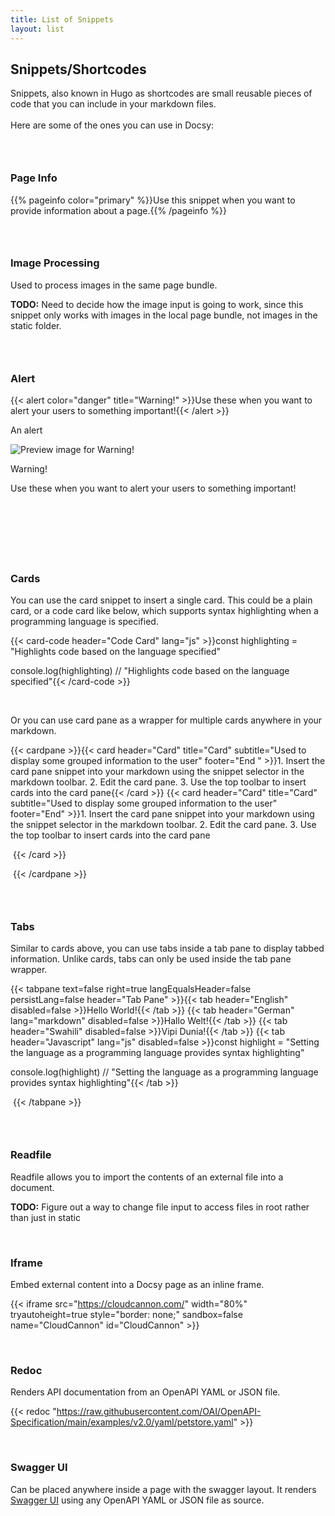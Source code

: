 ```yaml
---
title: List of Snippets
layout: list
---
```

## Snippets/Shortcodes

Snippets, also known in Hugo as shortcodes are small reusable pieces of code that you can include in your markdown files.<br><br>Here are some of the ones you can use in Docsy:

### &nbsp;

### Page Info
{{% pageinfo color="primary" %}}Use this snippet when you want to provide information about a page.{{% /pageinfo %}}

### &nbsp;

### Image Processing

Used to process images in the same page bundle.

**TODO:** Need to decide how the image input is going to work, since this snippet only works with images in the local page bundle, not images in the static folder.

### &nbsp;

### Alert

{{< alert color="danger" title="Warning!" >}}Use these when you want to alert your users to something important!{{< /alert >}}

<div class="c-card c-card--clickable c-card--preview-top"><div class="c-card__preview loaded--complete loaded"><p class="u-hide-when-loaded">An alert</p><img src="https://app.cloudcannon.com/api/v0/sites/37cc6a50-e78a-40a4-ab6b-bafd1d99e9b1/files/static%2Fpreview-images%2Falert.png/resized?width=592&amp;height=320&amp;cc-interface=DEVELOPER" loading="lazy" alt="Preview image for Warning!" /></div><div class="c-card__content"><div class="c-card__heading"><div class="c-card__icon "><cc-icon name="mdi:warning" class="u-hide-when-loaded"></cc-icon></div><div class="c-card__heading-content"><p class="c-card__text ">Warning!</p><p class="c-card__subtext">Use these when you want to alert your users to something important!</p></div></div></div></div>

<img src="data:image/gif;base64,R0lGODlhAQABAPABAP///wAAACH5BAEKAAAALAAAAAABAAEAAAICRAEAOw==" title="Click and drag to move" role="presentation" draggable="true" width="15" height="15" />

&nbsp;

### &nbsp;

### Cards

You can use the card snippet to insert a single card. This could be a plain card, or a code card like below, which supports syntax highlighting when a programming language is specified.

{{< card-code header="Code Card" lang="js" >}}const highlighting = "Highlights code based on the language specified"

console.log(highlighting) // "Highlights code based on the language specified"{{< /card-code >}}

&nbsp;

Or you can use card pane as a wrapper for multiple cards anywhere in your markdown.

{{< cardpane >}}{{< card header="Card" title="Card" subtitle="Used to display some grouped information to the user" footer="End " >}}1. Insert the card pane snippet into your markdown using the snippet selector in the markdown toolbar.
2. Edit the card pane.
3. Use the top toolbar to insert cards into the card pane{{< /card >}}
{{< card header="Card" title="Card" subtitle="Used to display some grouped information to the user" footer="End" >}}1. Insert the card pane snippet into your markdown using the snippet selector in the markdown toolbar.
2. Edit the card pane.
3. Use the top toolbar to insert cards into the card pane

&nbsp;{{< /card >}}

&nbsp;{{< /cardpane >}}

### &nbsp;

### Tabs

Similar to cards above, you can use tabs inside a tab pane to display tabbed information. Unlike cards, tabs can only be used inside the tab pane wrapper.

{{< tabpane text=false right=true langEqualsHeader=false persistLang=false header="Tab Pane" >}}{{< tab header="English" disabled=false >}}Hello World!{{< /tab >}}
{{< tab header="German" lang="markdown" disabled=false >}}Hallo Welt!{{< /tab >}}
{{< tab header="Swahili" disabled=false >}}Vipi Dunia!{{< /tab >}}
{{< tab header="Javascript" lang="js" disabled=false >}}const highlight = "Setting the language as a programming language provides syntax highlighting"

console.log(highlight) // "Setting the language as a programming language provides syntax highlighting"{{< /tab >}}

&nbsp;{{< /tabpane >}}

### &nbsp;

### Readfile

Readfile allows you to import the contents of an external file into a document.

**TODO:** Figure out a way to change file input to access files in root rather than just in static

&nbsp;

### Iframe

Embed external content into a Docsy page as an inline frame.

{{< iframe src="https://cloudcannon.com/" width="80%" tryautoheight=true style="border: none;" sandbox=false name="CloudCannon" id="CloudCannon" >}}

&nbsp;

### Redoc

Renders API documentation from an OpenAPI YAML or JSON file.

{{< redoc "https://raw.githubusercontent.com/OAI/OpenAPI-Specification/main/examples/v2.0/yaml/petstore.yaml" >}}

&nbsp;

### Swagger UI

Can be placed anywhere inside a page with the swagger layout. It renders [Swagger UI](https://swagger.io/tools/swagger-ui/) using any OpenAPI YAML or JSON file as source.